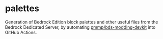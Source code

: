 # palettes

Generation of Bedrock Edition block palettes and other useful files from the Bedrock Dedicated Server, by automating [pmmp/bds-modding-devkit](https://github.com/pmmp/bds-modding-devkit) into GitHub Actions.
